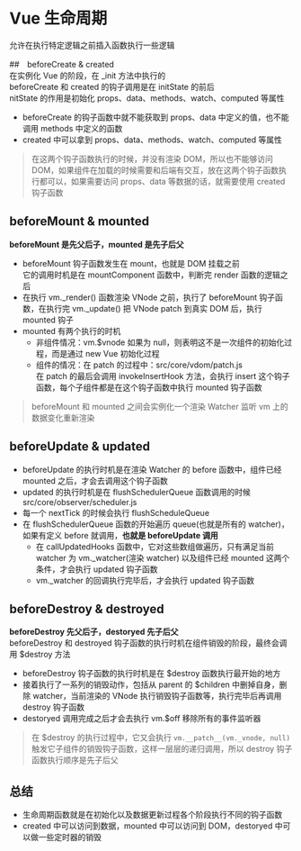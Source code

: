# Vue 生命周期  
允许在执行特定逻辑之前插入函数执行一些逻辑  

##　beforeCreate & created  
在实例化 Vue 的阶段，在 _init 方法中执行的  
beforeCreate 和 created 的钩子调用是在 initState 的前后  
nitState 的作用是初始化 props、data、methods、watch、computed 等属性  
- beforeCreate 的钩子函数中就不能获取到 props、data 中定义的值，也不能调用 methods 中定义的函数  
- created 中可以拿到 props、data、methods、watch、computed 等属性  

> 在这两个钩子函数执行的时候，并没有渲染 DOM，所以也不能够访问 DOM，如果组件在加载的时候需要和后端有交互，放在这两个钩子函数执行都可以，如果需要访问 props、data 等数据的话，就需要使用 created 钩子函数  

## beforeMount & mounted  
**beforeMount 是先父后子，mounted 是先子后父**  
- beforeMount 钩子函数发生在 mount，也就是 DOM 挂载之前  
  它的调用时机是在 mountComponent 函数中，判断完 render 函数的逻辑之后  
- 在执行 vm._render() 函数渲染 VNode 之前，执行了 beforeMount 钩子函数，在执行完 vm._update() 把 VNode patch 到真实 DOM 后，执行 mounted 钩子  
- mounted 有两个执行的时机  
  - 非组件情况：vm.$vnode 如果为 null，则表明这不是一次组件的初始化过程，而是通过 new Vue 初始化过程  
  - 组件的情况：在 patch 的过程中：src/core/vdom/patch.js  
    在 patch 的最后会调用 invokeInsertHook 方法，会执行 insert 这个钩子函数，每个子组件都是在这个钩子函数中执行 mounted 钩子函数  

> beforeMount 和 mounted 之间会实例化一个渲染 Watcher 监听 vm 上的数据变化重新渲染  

## beforeUpdate & updated  
- beforeUpdate 的执行时机是在渲染 Watcher 的 before 函数中，组件已经 mounted 之后，才会去调用这个钩子函数  
- updated 的执行时机是在 flushSchedulerQueue 函数调用的时候 src/core/observer/scheduler.js  
- 每一个 nextTick 的时候会执行 flushScheduleQueue  
- 在 flushSchedulerQueue 函数的开始遍历 queue(也就是所有的 watcher)，如果有定义 before 就调用，**也就是 beforeUpdate 调用**  
  - 在 callUpdatedHooks 函数中，它对这些数组做遍历，只有满足当前 watcher 为 vm._watcher(渲染 watcher) 以及组件已经 mounted 这两个条件，才会执行 updated 钩子函数  
  - vm._watcher 的回调执行完毕后，才会执行 updated 钩子函数  

## beforeDestroy & destroyed  
**beforeDestroy 先父后子，destoryed 先子后父**  
beforeDestroy 和 destroyed 钩子函数的执行时机在组件销毁的阶段，最终会调用 $destroy 方法  
- beforeDestroy 钩子函数的执行时机是在 $destroy 函数执行最开始的地方  
- 接着执行了一系列的销毁动作，包括从 parent 的 $children 中删掉自身，删除 watcher，当前渲染的 VNode 执行销毁钩子函数等，执行完毕后再调用 destroy 钩子函数  
- destoryed 调用完成之后才会去执行 vm.$off 移除所有的事件监听器  

> 在 $destroy 的执行过程中，它又会执行 `vm.__patch__(vm._vnode, null)` 触发它子组件的销毁钩子函数，这样一层层的递归调用，所以 destroy 钩子函数执行顺序是先子后父  

## 总结  
- 生命周期函数就是在初始化以及数据更新过程各个阶段执行不同的钩子函数  
- created 中可以访问到数据，mounted 中可以访问到 DOM，destoryed 中可以做一些定时器的销毁  
